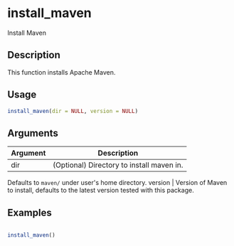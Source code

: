 # install_maven


Install Maven




## Description

This function installs Apache Maven.





## Usage
```r
install_maven(dir = NULL, version = NULL)
```




## Arguments


Argument      |Description
------------- |----------------
dir | (Optional) Directory to install maven in.
Defaults to ``maven/`` under user's home directory.
version | Version of Maven to install, defaults to the latest version tested with this package.






## Examples

```r

install_maven()

```





